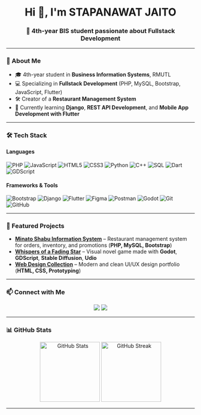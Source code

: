 
<h1 align="center">Hi 👋, I'm STAPANAWAT JAITO</h1>
<h3 align="center">🚀 4th-year BIS student passionate about Fullstack Development</h3>

---

### 🌟 About Me
- 🎓 4th-year student in **Business Information Systems**, RMUTL
- 💻 Specializing in **Fullstack Development** (PHP, MySQL, Bootstrap, JavaScript, Flutter)
- 🛠 Creator of a **Restaurant Management System** 
- 🌱 Currently learning **Django**, **REST API Development**, and **Mobile App Development with Flutter**

---

### 🛠 Tech Stack
#### **Languages**
![PHP](https://img.shields.io/badge/-PHP-777BB4?logo=php&logoColor=white)
![JavaScript](https://img.shields.io/badge/-JavaScript-F7DF1E?logo=javascript&logoColor=black)
![HTML5](https://img.shields.io/badge/-HTML5-E34F26?logo=html5&logoColor=white)
![CSS3](https://img.shields.io/badge/-CSS3-1572B6?logo=css3&logoColor=white)
![Python](https://img.shields.io/badge/-Python-3776AB?logo=python&logoColor=white)
![C++](https://img.shields.io/badge/-C++-00599C?logo=c%2b%2b&logoColor=white)
![SQL](https://img.shields.io/badge/-SQL-003B57?logo=mysql&logoColor=white)
![Dart](https://img.shields.io/badge/-Dart-0175C2?logo=dart&logoColor=white)
![GDScript](https://img.shields.io/badge/-GDScript-478CBF?logo=godotengine&logoColor=white)

#### **Frameworks & Tools**
![Bootstrap](https://img.shields.io/badge/-Bootstrap-7952B3?logo=bootstrap&logoColor=white)
![Django](https://img.shields.io/badge/-Django-092E20?logo=django&logoColor=white)
![Flutter](https://img.shields.io/badge/-Flutter-02569B?logo=flutter&logoColor=white)
![Figma](https://img.shields.io/badge/-Figma-F24E1E?logo=figma&logoColor=white)
![Postman](https://img.shields.io/badge/-Postman-FF6C37?logo=postman&logoColor=white)
![Godot](https://img.shields.io/badge/-Godot-478CBF?logo=godotengine&logoColor=white)
![Git](https://img.shields.io/badge/-Git-F05032?logo=git&logoColor=white)
![GitHub](https://img.shields.io/badge/-GitHub-181717?logo=github&logoColor=white)

---

### 📂 Featured Projects
- **[Minato Shabu Information System](http://wh7.cis-training.com/shabu)** – Restaurant management system for orders, inventory, and promotions (**PHP, MySQL, Bootstrap**)
- **[Whispers of a Fading Star](https://sudroa001.itch.io/whispers-of-a-fading-star1)** – Visual novel game made with **Godot**, **GDScript**, **Stable Diffusion**, **Udio**
- **[Web Design Collection](http://wh7.cis-training.com/mini)** – Modern and clean UI/UX design portfolio (**HTML, CSS, Prototyping**)

---

### 📫 Connect with Me
<p align="center">
  <a href="mailto:stapanawatjaito@gmail.com"><img src="https://img.shields.io/badge/Email-D14836?style=for-the-badge&logo=gmail&logoColor=white"></a>
  <a href="https://github.com/your-github-username"><img src="https://img.shields.io/badge/GitHub-181717?style=for-the-badge&logo=github&logoColor=white"></a>

</p>

---

### 📊 GitHub Stats
<p align="center">
  <img src="https://github-readme-stats.vercel.app/api?username=your-github-username&show_icons=true&theme=tokyonight" alt="GitHub Stats" height="160"/>
  <img src="https://github-readme-streak-stats.herokuapp.com/?user=your-github-username&theme=tokyonight" alt="GitHub Streak" height="160"/>
</p>

---
